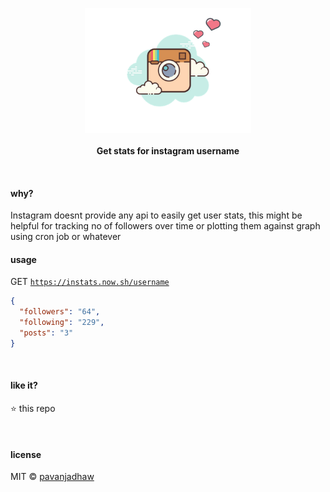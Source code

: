 <p align="center">
  <img src="./hero.png" height="200px"/>
  <br><br>
  <b>Get stats for instagram username</b>
  <br>
</p>

&nbsp;

#### why?

Instagram doesnt provide any api to easily get user stats, this might be helpful for tracking no of followers over time or plotting them against graph using cron job or whatever

#### usage

GET [`https://instats.now.sh/username`](https://instats.now.sh/_pavanjadhaw)

```json
{
  "followers": "64",
  "following": "229",
  "posts": "3"
}
```

&nbsp;

#### like it?

:star: this repo

&nbsp;

#### license

MIT © [pavanjadhaw](https://github.com/pavanjadhaw)
